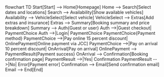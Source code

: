 flowchart TD
    Start[Start] --> Home[Homepage]
    Home --> Search[Select dates and locations]
    Search --> Availability[Show available vehicles]
    Availability --> VehicleSelect[Select vehicle]
    VehicleSelect --> Extras[Add extras and insurance]
    Extras --> Summary[Booking summary and price breakdown]
    Summary --> Auth{Guest or user}
    Auth -->|Guest checkout| PaymentChoice
    Auth -->|Login| PaymentChoice
    PaymentChoice{Payment method}
    PaymentChoice -->|Pay online 15 percent discount| OnlinePayment[Online payment via JCC]
    PaymentChoice -->|Pay on arrival 10 percent discount| OnArrival[Pay on arrival]
    OnlinePayment --> PaymentResult{Payment success}
    OnArrival --> Confirmation[Booking confirmation page]
    PaymentResult -->|Yes| Confirmation
    PaymentResult -->|No| Error[Payment error]
    Confirmation --> Email[Send confirmation email]
    Email --> End[End]